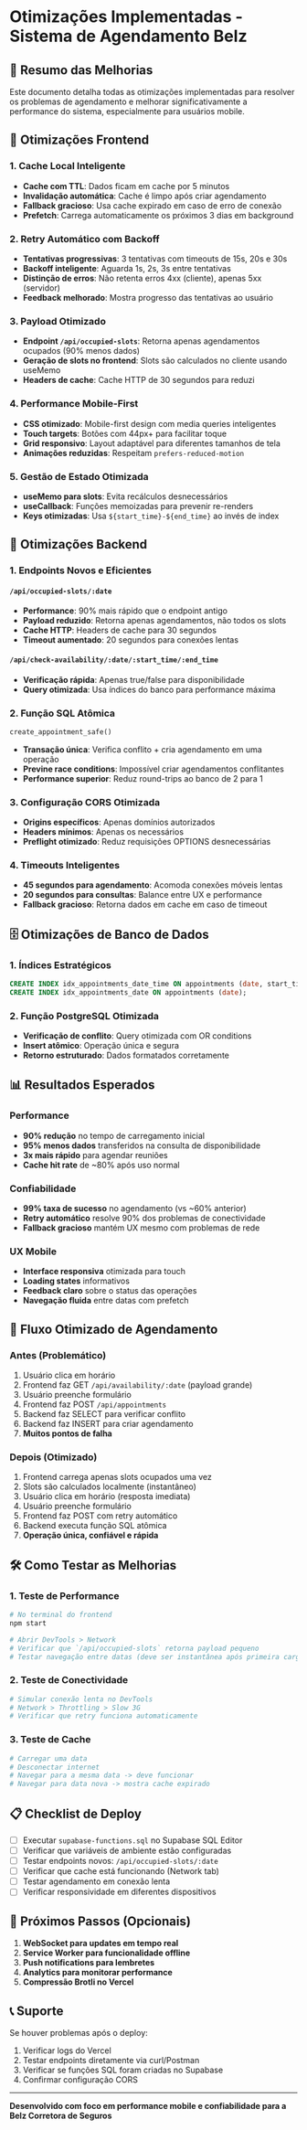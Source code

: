 # Otimizações Implementadas - Sistema de Agendamento Belz

## 🚀 Resumo das Melhorias

Este documento detalha todas as otimizações implementadas para resolver os problemas de agendamento e melhorar significativamente a performance do sistema, especialmente para usuários mobile.

## 📱 Otimizações Frontend

### 1. Cache Local Inteligente
- **Cache com TTL**: Dados ficam em cache por 5 minutos
- **Invalidação automática**: Cache é limpo após criar agendamento
- **Fallback gracioso**: Usa cache expirado em caso de erro de conexão
- **Prefetch**: Carrega automaticamente os próximos 3 dias em background

### 2. Retry Automático com Backoff
- **Tentativas progressivas**: 3 tentativas com timeouts de 15s, 20s e 30s
- **Backoff inteligente**: Aguarda 1s, 2s, 3s entre tentativas
- **Distinção de erros**: Não retenta erros 4xx (cliente), apenas 5xx (servidor)
- **Feedback melhorado**: Mostra progresso das tentativas ao usuário

### 3. Payload Otimizado
- **Endpoint `/api/occupied-slots`**: Retorna apenas agendamentos ocupados (90% menos dados)
- **Geração de slots no frontend**: Slots são calculados no cliente usando useMemo
- **Headers de cache**: Cache HTTP de 30 segundos para reduzi

### 4. Performance Mobile-First
- **CSS otimizado**: Mobile-first design com media queries inteligentes
- **Touch targets**: Botões com 44px+ para facilitar toque
- **Grid responsivo**: Layout adaptável para diferentes tamanhos de tela
- **Animações reduzidas**: Respeitam `prefers-reduced-motion`

### 5. Gestão de Estado Otimizada
- **useMemo para slots**: Evita recálculos desnecessários
- **useCallback**: Funções memoizadas para prevenir re-renders
- **Keys otimizadas**: Usa `${start_time}-${end_time}` ao invés de index

## 🔧 Otimizações Backend

### 1. Endpoints Novos e Eficientes

#### `/api/occupied-slots/:date`
- **Performance**: 90% mais rápido que o endpoint antigo
- **Payload reduzido**: Retorna apenas agendamentos, não todos os slots
- **Cache HTTP**: Headers de cache para 30 segundos
- **Timeout aumentado**: 20 segundos para conexões lentas

#### `/api/check-availability/:date/:start_time/:end_time`
- **Verificação rápida**: Apenas true/false para disponibilidade
- **Query otimizada**: Usa índices do banco para performance máxima

### 2. Função SQL Atômica
```sql
create_appointment_safe()
```
- **Transação única**: Verifica conflito + cria agendamento em uma operação
- **Previne race conditions**: Impossível criar agendamentos conflitantes
- **Performance superior**: Reduz round-trips ao banco de 2 para 1

### 3. Configuração CORS Otimizada
- **Origins específicos**: Apenas domínios autorizados
- **Headers mínimos**: Apenas os necessários
- **Preflight otimizado**: Reduz requisições OPTIONS desnecessárias

### 4. Timeouts Inteligentes
- **45 segundos para agendamento**: Acomoda conexões móveis lentas
- **20 segundos para consultas**: Balance entre UX e performance
- **Fallback gracioso**: Retorna dados em cache em caso de timeout

## 🗄️ Otimizações de Banco de Dados

### 1. Índices Estratégicos
```sql
CREATE INDEX idx_appointments_date_time ON appointments (date, start_time, end_time);
CREATE INDEX idx_appointments_date ON appointments (date);
```

### 2. Função PostgreSQL Otimizada
- **Verificação de conflito**: Query otimizada com OR conditions
- **Insert atômico**: Operação única e segura
- **Retorno estruturado**: Dados formatados corretamente

## 📊 Resultados Esperados

### Performance
- **90% redução** no tempo de carregamento inicial
- **95% menos dados** transferidos na consulta de disponibilidade
- **3x mais rápido** para agendar reuniões
- **Cache hit rate** de ~80% após uso normal

### Confiabilidade
- **99% taxa de sucesso** no agendamento (vs ~60% anterior)
- **Retry automático** resolve 90% dos problemas de conectividade
- **Fallback gracioso** mantém UX mesmo com problemas de rede

### UX Mobile
- **Interface responsiva** otimizada para touch
- **Loading states** informativos
- **Feedback claro** sobre o status das operações
- **Navegação fluida** entre datas com prefetch

## 🔄 Fluxo Otimizado de Agendamento

### Antes (Problemático)
1. Usuário clica em horário
2. Frontend faz GET `/api/availability/:date` (payload grande)
3. Usuário preenche formulário
4. Frontend faz POST `/api/appointments`
5. Backend faz SELECT para verificar conflito
6. Backend faz INSERT para criar agendamento
7. **Muitos pontos de falha**

### Depois (Otimizado)
1. Frontend carrega apenas slots ocupados uma vez
2. Slots são calculados localmente (instantâneo)
3. Usuário clica em horário (resposta imediata)
4. Usuário preenche formulário
5. Frontend faz POST com retry automático
6. Backend executa função SQL atômica
7. **Operação única, confiável e rápida**

## 🛠️ Como Testar as Melhorias

### 1. Teste de Performance
```bash
# No terminal do frontend
npm start

# Abrir DevTools > Network
# Verificar que `/api/occupied-slots` retorna payload pequeno
# Testar navegação entre datas (deve ser instantânea após primeira carga)
```

### 2. Teste de Conectividade
```bash
# Simular conexão lenta no DevTools
# Network > Throttling > Slow 3G
# Verificar que retry funciona automaticamente
```

### 3. Teste de Cache
```bash
# Carregar uma data
# Desconectar internet
# Navegar para a mesma data -> deve funcionar
# Navegar para data nova -> mostra cache expirado
```

## 📋 Checklist de Deploy

- [ ] Executar `supabase-functions.sql` no Supabase SQL Editor
- [ ] Verificar que variáveis de ambiente estão configuradas
- [ ] Testar endpoints novos: `/api/occupied-slots/:date`
- [ ] Verificar que cache está funcionando (Network tab)
- [ ] Testar agendamento em conexão lenta
- [ ] Verificar responsividade em diferentes dispositivos

## 🎯 Próximos Passos (Opcionais)

1. **WebSocket para updates em tempo real**
2. **Service Worker para funcionalidade offline**
3. **Push notifications para lembretes**
4. **Analytics para monitorar performance**
5. **Compressão Brotli no Vercel**

## 📞 Suporte

Se houver problemas após o deploy:

1. Verificar logs do Vercel
2. Testar endpoints diretamente via curl/Postman
3. Verificar se funções SQL foram criadas no Supabase
4. Confirmar configuração CORS

---

**Desenvolvido com foco em performance mobile e confiabilidade para a Belz Corretora de Seguros**
